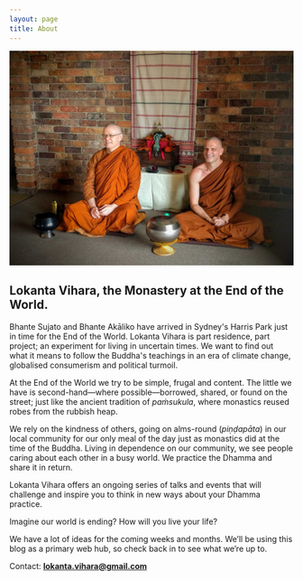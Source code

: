 ```yaml
---
layout: page
title: About
---
```


![Bhante Sujato and Bhante Akaliko at Lokanta](https://github.com/lokanta/lokanta.github.io/blob/master/Monks.jpg)

## Lokanta Vihara, the Monastery at the End of the World.

Bhante Sujato and Bhante Akāliko have arrived in Sydney's Harris Park just in time for the End of the World. Lokanta Vihara is part residence, part project; an experiment for living in uncertain times. We want to find out what it means to follow the Buddha's teachings in an era of climate change, globalised consumerism and political turmoil.

At the End of the World we try to be simple, frugal and content. The little we have is second-hand—where possible—borrowed, shared, or found on the street; just like the ancient tradition of *paṁsukula*, where monastics reused robes from the rubbish heap.

We rely on the kindness of others, going on alms-round (*piṇḍapāta*) in our local community for our only meal of the day just as monastics did at the time of the Buddha. Living in dependence on our community, we see people caring about each other in a busy world. We practice the Dhamma and share it in return.

Lokanta Vihara offers an ongoing series of talks and events that will challenge and inspire you to think in new ways about your Dhamma practice. 

Imagine our world is ending? How will you live your life?

We have a lot of ideas for the coming weeks and months. We’ll be using this blog as a primary web hub, so check back in to see what we’re up to.

Contact:
**lokanta.vihara@gmail.com**



